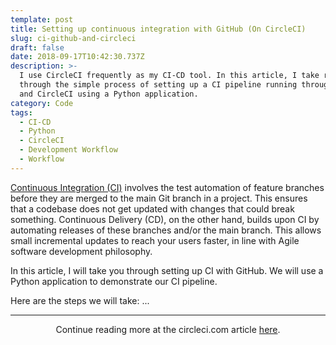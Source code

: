 ```yaml
---
template: post
title: Setting up continuous integration with GitHub (On CircleCI)
slug: ci-github-and-circleci
draft: false
date: 2018-09-17T10:42:30.737Z
description: >-
  I use CircleCI frequently as my CI-CD tool. In this article, I take readers
  through the simple process of setting up a CI pipeline running through Github
  and CircleCI using a Python application.
category: Code
tags:
  - CI-CD
  - Python
  - CircleCI
  - Development Workflow
  - Workflow
---
```

[Continuous Integration (CI)](https://circleci.com/continuous-integration/) involves the test automation of feature branches before they are merged to the main Git branch in a project. This ensures that a codebase does not get updated with changes that could break something. Continuous Delivery (CD), on the other hand, builds upon CI by automating releases of these branches and/or the main branch. This allows small incremental updates to reach your users faster, in line with Agile software development philosophy.

In this article, I will take you through setting up CI with GitHub. We will use a Python application to demonstrate our CI pipeline.

Here are the steps we will take: ...

---
<center>
Continue reading more at the circleci.com article <a href="https://circleci.com/blog/setting-up-continuous-integration-with-github/" target="_blank">here</a>.
</center>
